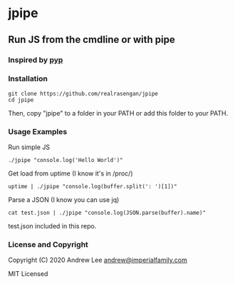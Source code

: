 # jpipe
## Run JS from the cmdline or with pipe
### Inspired by [pyp](https://github.com/hauntsaninja/pyp)

### Installation
```
git clone https://github.com/realrasengan/jpipe
cd jpipe
```

Then, copy "jpipe" to a folder in your PATH or add this folder to your PATH.

### Usage Examples

Run simple JS
```
./jpipe "console.log('Hello World')"
```

Get load from uptime (I know it's in /proc/)
```
uptime | ./jpipe "console.log(buffer.split(': ')[1])"
```

Parse a JSON (I know you can use jq)
```
cat test.json | ./jpipe "console.log(JSON.parse(buffer).name)"
```
test.json included in this repo.

### License and Copyright

Copyright (C) 2020 Andrew Lee <andrew@imperialfamily.com>

MIT Licensed
